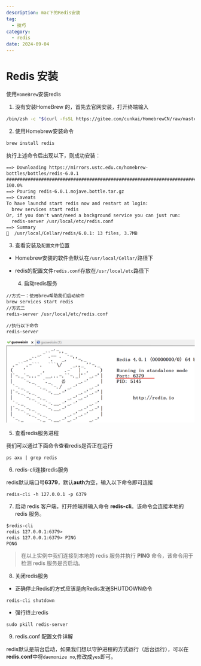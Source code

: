 ```yaml
---
description: mac下的Redis安装
tag:
  - 技巧
category:
  - redis
date: 2024-09-04
---
```


# Redis 安装
使用`HomeBrew`安装redis

1. 没有安装HomeBrew 的，首先去官网安装，打开终端输入

```bash
/bin/zsh -c "$(curl -fsSL https://gitee.com/cunkai/HomebrewCN/raw/master/Homebrew.sh)"
```

2. 使用Homebrew安装命令

```bash
brew install redis
```

执行上述命令后出现以下，则成功安装：

```shell
==> Downloading https://mirrors.ustc.edu.cn/homebrew-bottles/bottles/redis-6.0.1
######################################################################## 100.0%
==> Pouring redis-6.0.1.mojave.bottle.tar.gz
==> Caveats
To have launchd start redis now and restart at login:
  brew services start redis
Or, if you don't want/need a background service you can just run:
  redis-server /usr/local/etc/redis.conf
==> Summary
🍺  /usr/local/Cellar/redis/6.0.1: 13 files, 3.7MB
```

3. 查看安装及`配置文件`位置

- Homebrew安装的软件会默认在`/usr/local/Cellar/`路径下
- redis的配置文件`redis.conf`存放在`/usr/local/etc`路径下

    4. 启动redis服务

```shell
//方式一：使用brew帮助我们启动软件
brew services start redis
//方式二
redis-server /usr/local/etc/redis.conf
```

```shell
//执行以下命令
redis-server
```

![image-20240904012036123](20240904-Redis安装.assets/image-20240904012036123.png)

5.  查看redis服务进程

我们可以通过下面命令查看redis是否正在运行

```shell
ps axu | grep redis
```

6. redis-cli连接redis服务

redis默认端口号**6379**，默认**auth**为空，输入以下命令即可连接

```shell
redis-cli -h 127.0.0.1 -p 6379
```

7. 启动 redis 客户端，打开终端并输入命令 **redis-cli**。该命令会连接本地的 redis 服务。

```shell
$redis-cli
redis 127.0.0.1:6379>
redis 127.0.0.1:6379> PING
PONG
```

> 在以上实例中我们连接到本地的 redis 服务并执行 **PING** 命令，该命令用于检测 redis 服务是否启动。

8. 关闭redis服务

- 正确停止Redis的方式应该是向Redis发送SHUTDOWN命令

```shell
redis-cli shutdown
```

- 强行终止redis

```shell
sudo pkill redis-server
```

9. redis.conf 配置文件详解

redis默认是前台启动，如果我们想以守护进程的方式运行（后台运行），可以在**redis.conf**中将`daemonize no`,修改成`yes`即可。
